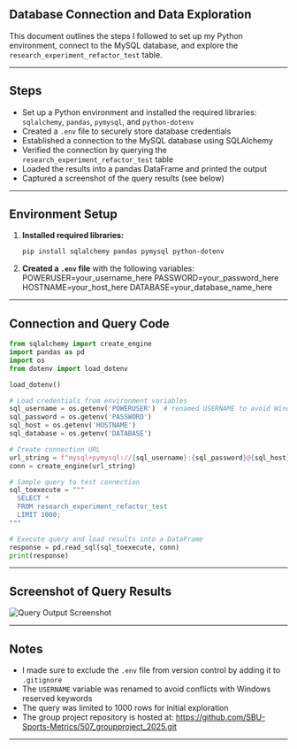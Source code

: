 ## Database Connection and Data Exploration

This document outlines the steps I followed to set up my Python environment, connect to the MySQL database, and explore the `research_experiment_refactor_test` table.

---

## Steps

- Set up a Python environment and installed the required libraries: `sqlalchemy`, `pandas`, `pymysql`, and `python-dotenv`
- Created a `.env` file to securely store database credentials
- Established a connection to the MySQL database using SQLAlchemy
- Verified the connection by querying the `research_experiment_refactor_test` table
- Loaded the results into a pandas DataFrame and printed the output
- Captured a screenshot of the query results (see below)

---

## Environment Setup

1. **Installed required libraries:**

   ```bash
   pip install sqlalchemy pandas pymysql python-dotenv
   ```

2. **Created a `.env` file** with the following variables:
        POWERUSER=your_username_here
        PASSWORD=your_password_here
        HOSTNAME=your_host_here
        DATABASE=your_database_name_here

---

## Connection and Query Code

```python
from sqlalchemy import create_engine
import pandas as pd
import os
from dotenv import load_dotenv

load_dotenv()

# Load credentials from environment variables
sql_username = os.getenv('POWERUSER')  # renamed USERNAME to avoid Windows reserved word
sql_password = os.getenv('PASSWORD')
sql_host = os.getenv('HOSTNAME')
sql_database = os.getenv('DATABASE')

# Create connection URL
url_string = f"mysql+pymysql://{sql_username}:{sql_password}@{sql_host}:3306/{sql_database}"
conn = create_engine(url_string)

# Sample query to test connection
sql_toexecute = """
  SELECT *
  FROM research_experiment_refactor_test
  LIMIT 1000;
"""

# Execute query and load results into a DataFrame
response = pd.read_sql(sql_toexecute, conn)
print(response)
```
---

## Screenshot of Query Results

![Query Output Screenshot](raw/query.png)

---

## Notes

- I made sure to exclude the `.env` file from version control by adding it to `.gitignore`
- The `USERNAME` variable was renamed to avoid conflicts with Windows reserved keywords
- The query was limited to 1000 rows for initial exploration
- The group project repository is hosted at: https://github.com/SBU-Sports-Metrics/507_groupproject_2025.git
---

